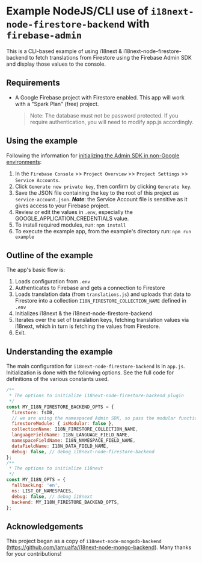 # Example NodeJS/CLI use of `i18next-node-firestore-backend` with `firebase-admin`

This is a CLI-based example of using i18next & i18next-node-firestore-backend to fetch translations from Firestore using the Firebase Admin SDK and display those values to the console.

## Requirements

- A Google Firebase project with Firestore enabled.  This app will work with a "Spark Plan" (free) project.
  > Note: The database must not be password protected. If you require authentication, you will need to modify app.js accordingly.

## Using the example

Following the information for [initializing the Admin SDK in non-Google environments](https://firebase.google.com/docs/admin/setup#initialize_the_sdk_in_non-google_environments):
1. In the `Firebase Console` >> `Project Overview` >> `Project Settings` >> `Service Accounts`.
1. Click `Generate new private key`, then confirm by clicking `Generate key`.
1. Save the JSON file containing the key to the root of this project as `service-account.json`.
   ***Note***: the Service Account file is sensitive as it gives access to your Firebase project.
1. Review or edit the values in `.env`, especially the GOOGLE_APPLICATION_CREDENTIALS value.
1. To install required modules, run: `npm install`
1. To execute the example app, from the example's directory run: `npm run example`

## Outline of the example

The app's basic flow is:
1. Loads configuration from `.env`
1. Authenticates to Firebase and gets a connection to Firestore
1. Loads translation data (from `translations.js`) and uploads that data to Firestore into a collection `I18N_FIRESTORE_COLLECTION_NAME` defined in `.env`
1. Initializes i18next & the i18next-node-firestore-backend
1. Iterates over the set of translation keys, fetching translation values via i18next, which in turn is fetching the values from Firestore.
1. Exit.

## Understanding the example

The main configuration for `i18next-node-firestore-backend` is in `app.js`.  Initialization is done with the following options. See the full code for definitions of the various constants used.

```js
/**
 * The options to initialize i18next-node-firestore-backend plugin
 */
const MY_I18N_FIRESTORE_BACKEND_OPTS = {
  firestore: fsDB,
  // we are using the namespaced Admin SDK, so pass the modular functions
  firestoreModule: { isModular: false },
  collectionName: I18N_FIRESTORE_COLLECTION_NAME,
  languageFieldName: I18N_LANGUAGE_FIELD_NAME,
  namespaceFieldName: I18N_NAMESPACE_FIELD_NAME,
  dataFieldName: I18N_DATA_FIELD_NAME,
  debug: false, // debug i18next-node-firestore-backend
};
/**
 * The options to initialize i18next
 */
const MY_I18N_OPTS = {
  fallbackLng: 'en',
  ns: LIST_OF_NAMESPACES,
  debug: false, // debug i18next
  backend: MY_I18N_FIRESTORE_BACKEND_OPTS,
};
```

## Acknowledgements

This project began as a copy of `i18next-node-mongodb-backend` (https://github.com/lamualfa/i18next-node-mongo-backend).  Many thanks for your contributions!
